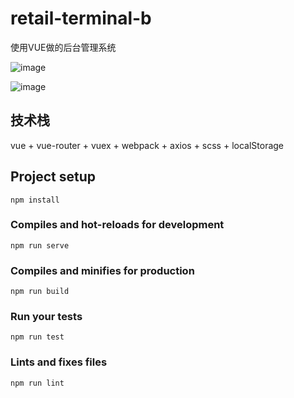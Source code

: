 # retail-terminal-b
使用VUE做的后台管理系统

![image](https://github.com/xiannvjiadexiaogouzi/retail-terminal-b/blob/master/src/assets/gif/Jietu20190225211142.gif)


![image](https://github.com/xiannvjiadexiaogouzi/retail-terminal-b/blob/master/src/assets/gif/Jietu20190225212712.gif)

## 技术栈
vue + vue-router + vuex + webpack + axios + scss + localStorage

## Project setup
```
npm install
```

### Compiles and hot-reloads for development
```
npm run serve
```

### Compiles and minifies for production
```
npm run build
```

### Run your tests
```
npm run test
```

### Lints and fixes files
```
npm run lint
```
